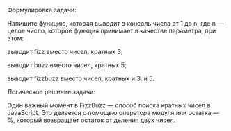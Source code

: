 Формулировка задачи:

Напишите функцию, которая выводит в консоль числа от 1 до n, где n — целое число, которое функция принимает в качестве параметра, при этом:

выводит fizz вместо чисел, кратных 3;

выводит buzz вместо чисел, кратных 5;

выводит fizzbuzz вместо чисел, кратных и 3, и 5.

Логическое решение задачи:

Один важный момент в FizzBuzz — способ поиска кратных чисел в JavaScript. Это делается с помощью оператора модуля или остатка — %, который возвращает остаток от деления двух чисел.
